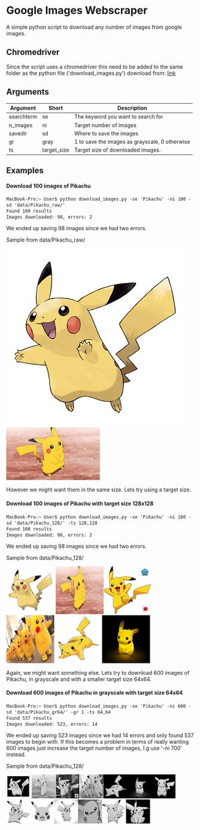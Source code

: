# Google Images Webscraper
A simple python script to download any number of images from google images.

## Chromedriver
Since the script uses a chromedriver this need to be added to the same folder as the python file ('download_images.py')
download from: [link](https://sites.google.com/a/chromium.org/chromedriver/downloads)

## Arguments
| Argument      | Short         | Description                                                                                                               |
|------------   |-------------  |------------------------------------------------------------------------------------------------------------------------   |
| searchterm    | se            | The keyword you want to search for                                                                                        |
| n_images       | ni            |  Target number of images    |
| savedir       | sd            | Where to save the images                                                                                                  |
| gr            | gray          | 1 to save the images as grayscale, 0 otherwise                                                                            |
| ts            | target_size   | Target size of downloaded images.                                                                                         |
## Examples
#### Download 100 images of Pikachu
```console
MacBook-Pro:~ User$ python download_images.py -se 'Pikachu' -ni 100 -sd 'data/Pikachu_raw/'
Found 100 results
Images downloaded: 98, errors: 2
```
We ended up saving 98 images since we had two errors. 

Sample from data/Pikachu_raw/

![scraped_0.png](data/Pikachu_raw/scraped_0.png "scraped_0.png") ![scraped_1.png](data/Pikachu_raw/scraped_1.png "scraped_1.png")

However we might want them in the same size. Lets try using a target size.

#### Download 100 images of Pikachu with target size 128x128
```console
MacBook-Pro:~ User$ python download_images.py -se 'Pikachu' -ni 100 -sd 'data/Pikachu_128/' -ts 128,128
Found 100 results
Images downloaded: 98, errors: 2
```
We ended up saving 98 images since we had two errors. 

Sample from data/Pikachu_128/

![scraped_0.png](data/Pikachu_128/scraped_0.png "scraped_0.png") ![scraped_1.png](data/Pikachu_128/scraped_1.png "scraped_1.png")![scraped_2.png](data/Pikachu_128/scraped_2.png "scraped_2.png")![scraped_3.png](data/Pikachu_128/scraped_3.png "scraped_3.png")![scraped_4.png](data/Pikachu_128/scraped_4.png "scraped_4.png")![scraped_5.png](data/Pikachu_128/scraped_5.png "scraped_5.png")

Again, we might want something else. Lets try to download 600 images of Pikachu, in grayscale and with a smaller target size 64x64.

#### Download 600 images of Pikachu in grayscale with target size 64x64
```console
MacBook-Pro:~ User$ python download_images.py -se 'Pikachu' -ni 600 -sd 'data/Pikachu_gr64/' -gr 1 -ts 64,64
Found 537 results
Images downloaded: 523, errors: 14
```
We ended up saving 523 images since we had 14 errors and only found 537 images to begin with. If this becomes a problem in terms of really wanting 600 images just increase the target number of images, I.g use '-ni 700' instead. 

Sample from data/Pikachu_128/

![scraped_0.png](data/Pikachu_gr64/scraped_0.png "scraped_0.png") ![scraped_1.png](data/Pikachu_gr64/scraped_1.png "scraped_1.png")![scraped_2.png](data/Pikachu_gr64/scraped_2.png "scraped_2.png")![scraped_3.png](data/Pikachu_gr64/scraped_3.png "scraped_3.png")![scraped_4.png](data/Pikachu_gr64/scraped_4.png "scraped_4.png")![scraped_5.png](data/Pikachu_gr64/scraped_5.png "scraped_5.png")![scraped_6.png](data/Pikachu_gr64/scraped_6.png "scraped_6.png")![scraped_7.png](data/Pikachu_gr64/scraped_7.png "scraped_7.png")![scraped_8.png](data/Pikachu_gr64/scraped_8.png "scraped_8.png")![scraped_9.png](data/Pikachu_gr64/scraped_9.png "scraped_9.png")![scraped_10.png](data/Pikachu_gr64/scraped_10.png "scraped_10.png")![scraped_11.png](data/Pikachu_gr64/scraped_11.png "scraped_11.png")![scraped_12.png](data/Pikachu_gr64/scraped_12.png "scraped_12.png")
